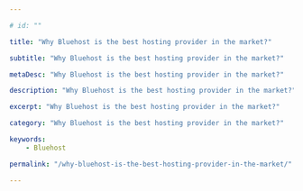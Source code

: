 ```yaml
---

# id: ""

title: "Why Bluehost is the best hosting provider in the market?"

subtitle: "Why Bluehost is the best hosting provider in the market?"

metaDesc: "Why Bluehost is the best hosting provider in the market?"

description: "Why Bluehost is the best hosting provider in the market?"

excerpt: "Why Bluehost is the best hosting provider in the market?" 

category: "Why Bluehost is the best hosting provider in the market?"

keywords: 
    - Bluehost

permalink: "/why-bluehost-is-the-best-hosting-provider-in-the-market/"

---
```

